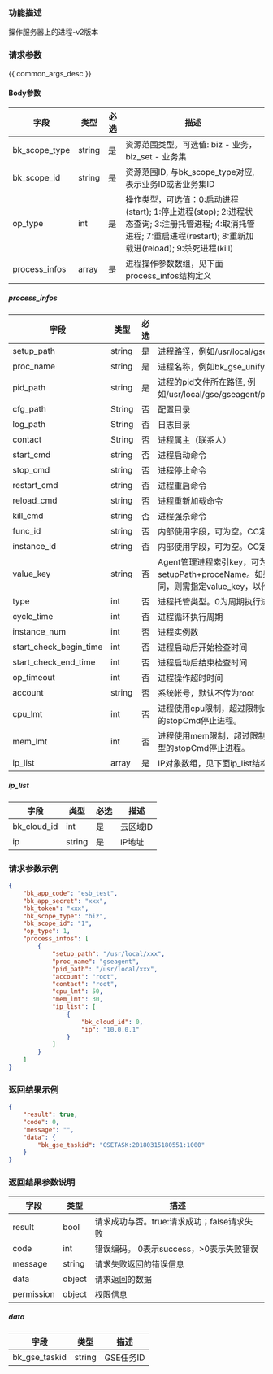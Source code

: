 ### 功能描述

操作服务器上的进程-v2版本

### 请求参数

{{ common_args_desc }}

#### Body参数

| 字段        |  类型      | 必选   |  描述      |
|-------------|------------|--------|------------|
| bk_scope_type | string | 是     | 资源范围类型。可选值: biz - 业务，biz_set - 业务集 |
| bk_scope_id | string | 是 | 资源范围ID, 与bk_scope_type对应, 表示业务ID或者业务集ID |
| op_type       |  int       | 是     | 操作类型，可选值：0:启动进程(start); 1:停止进程(stop); 2:进程状态查询; 3:注册托管进程; 4:取消托管进程; 7:重启进程(restart); 8:重新加载进(reload); 9:杀死进程(kill) |
| process_infos |  array     | 是     | 进程操作参数数组，见下面process_infos结构定义 |

##### process_infos

| 字段        |  类型      | 必选   |  描述      |
|-------------|------------|--------|------------|
| setup_path    |  string    | 是     | 进程路径，例如/usr/local/gse/gseagent/plugins/unifyTlogc/sbin |
| proc_name     |  string    | 是     | 进程名称，例如bk_gse_unifyTlogc |
| pid_path      |  string    | 是     | 进程的pid文件所在路径, 例如/usr/local/gse/gseagent/plugins/unifyTlogc/log/bk_gse_unifyTlogc.pid |
| cfg_path      |  String    | 否     | 配置目录 |
| log_path      |  String    | 否     | 日志目录 |
| contact       |  String    | 否     | 进程属主（联系人） |
| start_cmd     |  string    | 否     | 进程启动命令 |
| stop_cmd      |  string    | 否     | 进程停止命令 |
| restart_cmd   |  string    | 否     | 进程重启命令 |
| reload_cmd    |  string    | 否     | 进程重新加载命令 |
| kill_cmd      |  string    | 否     | 进程强杀命令 |
| func_id       |  string    | 否     | 内部使用字段，可为空。CC定义的进程功能ID。 |
| instance_id   |  string    | 否     | 内部使用字段，可为空。CC定义的进程实例ID。 |
| value_key     |  string    | 否     | Agent管理进程索引key，可为空。当索引key为空时，索引key采用setupPath+proceName。如果有两个托管进程 setupPath+proceName相同，则需指定value_key，以作区分。 |
| type          |  int       | 否     | 进程托管类型。0为周期执行进程，1为常驻进程，2为单次执行进程 |
| cycle_time    |  int       | 否     | 进程循环执行周期 |
| instance_num  |  int       | 否     | 进程实例数 |
| start_check_begin_time |int| 否     | 进程启动后开始检查时间 |
| start_check_end_time   |int| 否     | 进程启动后结束检查时间 |
| op_timeout    |int         | 否     | 进程操作超时时间 |
| account       |  string    | 否     | 系统帐号，默认不传为root |
| cpu_lmt       |  int       | 否     | 进程使用cpu限制，超过限制agent会根据配置的cmd_shell_ext调用相应类型的stopCmd停止进程。 |
| mem_lmt       |  int       | 否     | 进程使用mem限制，超过限制agent会根据配置的cmd_shell_ext调用相应类型的stopCmd停止进程。 |
| ip_list       |  array     | 是     | IP对象数组，见下面ip_list结构定义 |

##### ip_list

| 字段        |  类型      | 必选   |  描述      |
|-------------|------------|--------|------------|
| bk_cloud_id |  int    | 是     | 云区域ID |
| ip          |  string | 是     | IP地址 |

### 请求参数示例

```json
{
    "bk_app_code": "esb_test",
    "bk_app_secret": "xxx",
    "bk_token": "xxx",
    "bk_scope_type": "biz",
    "bk_scope_id": "1",
    "op_type": 1,
    "process_infos": [
        {
            "setup_path": "/usr/local/xxx",
            "proc_name": "gseagent",
            "pid_path": "/usr/local/xxx",
            "account": "root",
            "contact": "root",
            "cpu_lmt": 50,
            "mem_lmt": 30,
            "ip_list": [
                {
                    "bk_cloud_id": 0,
                    "ip": "10.0.0.1"
                }
            ]
        }
    ]
}
```

### 返回结果示例

```json
{
    "result": true,
    "code": 0,
    "message": "",
    "data": {
        "bk_gse_taskid": "GSETASK:20180315180551:1000"
    }
}
```

### 返回结果参数说明

| 字段      | 类型      | 描述      |
|-----------|-----------|-----------|
| result       | bool   | 请求成功与否。true:请求成功；false请求失败 |
| code         | int    | 错误编码。 0表示success，>0表示失败错误 |
| message      | string | 请求失败返回的错误信息|
| data         | object | 请求返回的数据|
| permission   | object | 权限信息|

##### data

| 字段      | 类型      | 描述      |
|-----------|-----------|-----------|
| bk_gse_taskid       | string       | GSE任务ID |
